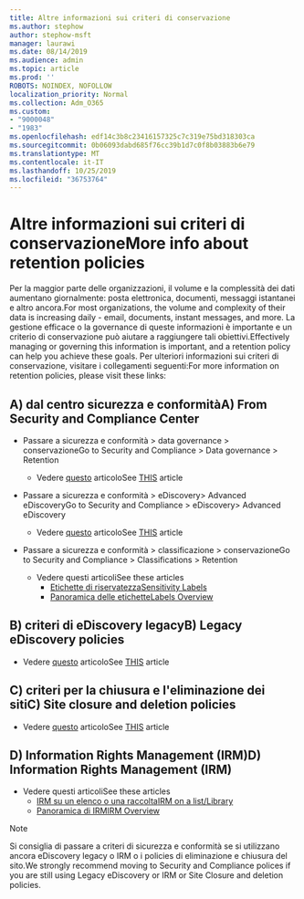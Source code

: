 ```yaml
---
title: Altre informazioni sui criteri di conservazione
ms.author: stephow
author: stephow-msft
manager: laurawi
ms.date: 08/14/2019
ms.audience: admin
ms.topic: article
ms.prod: ''
ROBOTS: NOINDEX, NOFOLLOW
localization_priority: Normal
ms.collection: Adm_O365
ms.custom:
- "9000048"
- "1983"
ms.openlocfilehash: edf14c3b8c23416157325c7c319e75bd318303ca
ms.sourcegitcommit: 0b06093dabd685f76cc39b1d7c0f8b03883b6e79
ms.translationtype: MT
ms.contentlocale: it-IT
ms.lasthandoff: 10/25/2019
ms.locfileid: "36753764"
---
```

# <a name="more-info-about-retention-policies"></a><span data-ttu-id="23689-102">Altre informazioni sui criteri di conservazione</span><span class="sxs-lookup"><span data-stu-id="23689-102">More info about retention policies</span></span>

<span data-ttu-id="23689-103">Per la maggior parte delle organizzazioni, il volume e la complessità dei dati aumentano giornalmente: posta elettronica, documenti, messaggi istantanei e altro ancora.</span><span class="sxs-lookup"><span data-stu-id="23689-103">For most organizations, the volume and complexity of their data is increasing daily - email, documents, instant messages, and more.</span></span> <span data-ttu-id="23689-104">La gestione efficace o la governance di queste informazioni è importante e un criterio di conservazione può aiutare a raggiungere tali obiettivi.</span><span class="sxs-lookup"><span data-stu-id="23689-104">Effectively managing or governing this information is important, and a retention policy can help you achieve these goals.</span></span> <span data-ttu-id="23689-105">Per ulteriori informazioni sui criteri di conservazione, visitare i collegamenti seguenti:</span><span class="sxs-lookup"><span data-stu-id="23689-105">For more information on retention policies, please visit these links:</span></span>

## <a name="a-from-security-and-compliance-center"></a><span data-ttu-id="23689-106">A) dal centro sicurezza e conformità</span><span class="sxs-lookup"><span data-stu-id="23689-106">A) From Security and Compliance Center</span></span>

- <span data-ttu-id="23689-107">Passare a sicurezza e conformità > data governance > conservazione</span><span class="sxs-lookup"><span data-stu-id="23689-107">Go to Security and Compliance > Data governance > Retention</span></span>
  - <span data-ttu-id="23689-108">Vedere [questo](https://docs.microsoft.com/office365/securitycompliance/retention-policies) articolo</span><span class="sxs-lookup"><span data-stu-id="23689-108">See [THIS](https://docs.microsoft.com/office365/securitycompliance/retention-policies) article</span></span>

- <span data-ttu-id="23689-109">Passare a sicurezza e conformità > eDiscovery> Advanced eDiscovery</span><span class="sxs-lookup"><span data-stu-id="23689-109">Go to Security and Compliance > eDiscovery> Advanced eDiscovery</span></span> 
  - <span data-ttu-id="23689-110">Vedere [questo](https://docs.microsoft.com/office365/securitycompliance/ediscovery-cases) articolo</span><span class="sxs-lookup"><span data-stu-id="23689-110">See [THIS](https://docs.microsoft.com/office365/securitycompliance/ediscovery-cases) article</span></span>

- <span data-ttu-id="23689-111">Passare a sicurezza e conformità > classificazione > conservazione</span><span class="sxs-lookup"><span data-stu-id="23689-111">Go to Security and Compliance > Classifications > Retention</span></span>
  - <span data-ttu-id="23689-112">Vedere questi articoli</span><span class="sxs-lookup"><span data-stu-id="23689-112">See these articles</span></span>
    - [<span data-ttu-id="23689-113">Etichette di riservatezza</span><span class="sxs-lookup"><span data-stu-id="23689-113">Sensitivity Labels</span></span>](https://docs.microsoft.com/office365/securitycompliance/sensitivity-labels)
    - [<span data-ttu-id="23689-114">Panoramica delle etichette</span><span class="sxs-lookup"><span data-stu-id="23689-114">Labels Overview</span></span>](https://docs.microsoft.com/office365/securitycompliance/labels)

## <a name="b-legacy-ediscovery-policies"></a><span data-ttu-id="23689-115">B) criteri di eDiscovery legacy</span><span class="sxs-lookup"><span data-stu-id="23689-115">B) Legacy eDiscovery policies</span></span>

- <span data-ttu-id="23689-116">Vedere [questo](https://support.office.com/article/Set-up-an-eDiscovery-Center-in-SharePoint-Online-A18F8975-AA7F-43B4-A7D6-001D14744D8E) articolo</span><span class="sxs-lookup"><span data-stu-id="23689-116">See [THIS](https://support.office.com/article/Set-up-an-eDiscovery-Center-in-SharePoint-Online-A18F8975-AA7F-43B4-A7D6-001D14744D8E) article</span></span>

## <a name="c-site-closure-and-deletion-policies"></a><span data-ttu-id="23689-117">C) criteri per la chiusura e l'eliminazione dei siti</span><span class="sxs-lookup"><span data-stu-id="23689-117">C) Site closure and deletion policies</span></span>

- <span data-ttu-id="23689-118">Vedere [questo](https://support.office.com/article/Use-policies-for-site-closure-and-deletion-A8280D82-27FD-48C5-9ADF-8A5431208BA5) articolo</span><span class="sxs-lookup"><span data-stu-id="23689-118">See [THIS](https://support.office.com/article/Use-policies-for-site-closure-and-deletion-A8280D82-27FD-48C5-9ADF-8A5431208BA5) article</span></span>  

## <a name="d-information-rights-management-irm"></a><span data-ttu-id="23689-119">D) Information Rights Management (IRM)</span><span class="sxs-lookup"><span data-stu-id="23689-119">D) Information Rights Management (IRM)</span></span>

- <span data-ttu-id="23689-120">Vedere questi articoli</span><span class="sxs-lookup"><span data-stu-id="23689-120">See these articles</span></span>
  - [<span data-ttu-id="23689-121">IRM su un elenco o una raccolta</span><span class="sxs-lookup"><span data-stu-id="23689-121">IRM on a list/Library</span></span>](https://support.office.com/article/apply-information-rights-management-to-a-list-or-library-3bdb5c4e-94fc-4741-b02f-4e7cc3c54aa1)
  - [<span data-ttu-id="23689-122">Panoramica di IRM</span><span class="sxs-lookup"><span data-stu-id="23689-122">IRM Overview</span></span>](https://support.office.com/article/create-and-apply-information-management-policies-eb501fe9-2ef6-4150-945a-65a6451ee9e9)

> [!Note]
> <span data-ttu-id="23689-123">Si consiglia di passare a criteri di sicurezza e conformità se si utilizzano ancora eDiscovery legacy o IRM o i policies di eliminazione e chiusura del sito.</span><span class="sxs-lookup"><span data-stu-id="23689-123">We strongly recommend moving to Security and Compliance polices if you are still using Legacy eDiscovery or IRM or Site Closure and deletion policies.</span></span>
